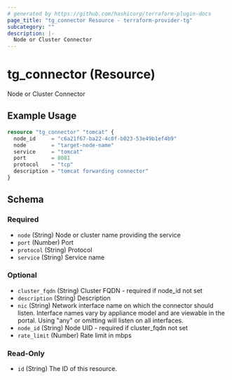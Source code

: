 ```yaml
---
# generated by https://github.com/hashicorp/terraform-plugin-docs
page_title: "tg_connector Resource - terraform-provider-tg"
subcategory: ""
description: |-
  Node or Cluster Connector
---
```


# tg_connector (Resource)

Node or Cluster Connector

## Example Usage

```terraform
resource "tg_connector" "tomcat" {
  node_id     = "c6a21f67-ba22-4c0f-b023-53e49b1ef4b9"
  node        = "target-node-name"
  service     = "tomcat"
  port        = 8081
  protocol    = "tcp"
  description = "tomcat forwarding connector"
}
```

<!-- schema generated by tfplugindocs -->
## Schema

### Required

- `node` (String) Node or cluster name providing the service
- `port` (Number) Port
- `protocol` (String) Protocol
- `service` (String) Service name

### Optional

- `cluster_fqdn` (String) Cluster FQDN - required if node_id not set
- `description` (String) Description
- `nic` (String) Network interface name on which the connector should listen. Interface names vary by appliance model and are viewable in the portal. Using "any" or omitting will listen on all interfaces.
- `node_id` (String) Node UID - required if cluster_fqdn not set
- `rate_limit` (Number) Rate limit in mbps

### Read-Only

- `id` (String) The ID of this resource.
